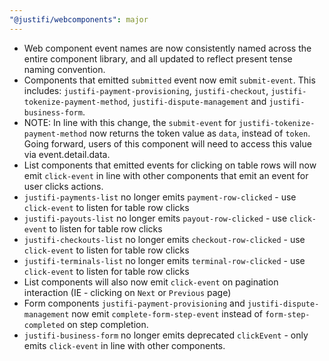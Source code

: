 ```yaml
---
"@justifi/webcomponents": major
---
```


- Web component event names are now consistently named across the entire component library, and all updated to reflect present tense naming convention. 
 - Components that emitted `submitted` event now emit `submit-event`. This includes: `justifi-payment-provisioning`, `justifi-checkout`, `justifi-tokenize-payment-method`, `justifi-dispute-management` and `justifi-business-form`.
  - NOTE: In line with this change, the `submit-event` for `justifi-tokenize-payment-method` now returns the token value as `data`, instead of `token`. Going forward, users of this component will need to access this value via event.detail.data.
 - List components that emitted events for clicking on table rows will now emit `click-event` in line with other components that emit an event for user clicks actions.
  - `justifi-payments-list` no longer emits `payment-row-clicked` - use `click-event` to listen for table row clicks
  - `justifi-payouts-list` no longer emits `payout-row-clicked` - use `click-event` to listen for table row clicks
  - `justifi-checkouts-list` no longer emits `checkout-row-clicked` - use `click-event` to listen for table row clicks
  - `justifi-terminals-list` no longer emits `terminal-row-clicked` - use `click-event` to listen for table row clicks
  - List components will also now emit `click-event` on pagination interaction (IE - clicking on `Next` or `Previous` page)
 - Form components `justifi-payment-provisioning` and `justifi-dispute-management` now emit `complete-form-step-event` instead of `form-step-completed` on step completion.
 - `justifi-business-form` no longer emits deprecated `clickEvent` - only emits `click-event` in line with other components.

